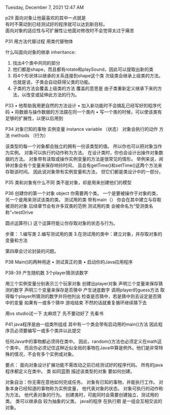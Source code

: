 Tuesday, December 7, 2021
12:47 AM

p29
面向对象让他最喜欢的其中一点就是  
有时不需动到已经测试好的程序就可以达到新目标。  
面向对象的适应性与可扩展性让他面对修改时不会觉得太过于痛苦  
  
    
    
P31
用方法代替过程 用类代替物体  
  
    
    

什么叫面向对象的继承 inheritance:  
1. 找出4个类中共同的部分  
2. 他们都是shape，而且都有rotate和playSound，因此可以提取出新的类  
3. 将4个形状体以继承的关系连接到shape这个类
次级类会继承上级类的方法。也就是说，子类会自动获得父类的功能。
4. 子类的方法会覆盖上级类的方法
	覆盖的意思是 由子类重新定义继承下来的方法，以改变或延伸此方法的行为。

P33
• 他帮助我用更自然的方法设计
• 加入新功能时不会搞乱已经写好的程序代码
• 将数据与操作数据的方法摆在同一个类内
• 写一个类的时候，可以使该类有足够的扩展性，以便以后用到

P34
对象已知的事物
	实例变量 instance variable （状态）
对象会执行的动作
	方法 methods （行为）

该类型的每一个对象都会独立的拥有一份该类型的值。
所以你也可以把对象当作为实例。
对象可以执行的动作称为方法。
在设计类时，你也会设计出操作对象数据的方法。
对象带有读取或操作实例变量的方法是很常见的情形。
举例来说，闹钟对象会有个变量来保存响铃时间，
且会有getTime()和setTime()这两个方法来存取该时间。
因此说对象带有实例变量和方法，
但它们都是类设计中的一部分。

P35
类和对象有什么不同
	类不是对象，却是用来创建他们的模型
	
P36
创建你的第一个对象 object
你需要两个类。
一个是要被操作于对象的类，
另一个是用来测试该类的类。
测试用的类 带有main（）
你会在其中建立与存取被测的对象
后续章节会有许多双类的范例
测试用的类 会被命名为“受测类名称”+testDrive

圆点运算符(.)
这个运算符能让你存取对象的状态与行为。

步骤：
1.编写类
2.编写测试用的类
3.在测试用的类中：建立对象，并存取对象的变量和方法

第四章会讨论封装的问题。

P38
Main()的两种用途
	• 测试真正的类
	• 启动你的Java应用程序

P38-39
产生随机数
3个player猜测该数字

用三个实例变量分别表示三个玩家对象
创建出player对象
声明三个变量来保存猜测的数字
声明三个变量来保存是否猜中
产生谜底数字
调用player的guess方法
取得每个player所猜测的数字并将他列出
检查是否猜中，若是猜中则去设定是否猜中的变量
如果有一或多个猜中 游戏结束
不然的话就重复循环继续猜下去

用vs studio试一下 太麻烦了 先不要动好了 先看书

P41
java程序是由一组类所组成
其中有一个类会带有启动用的main()方法
因此程序员必须要编写一或多个类并以此提交

任何Java中的事物都必须待在类中。
因此，random()方法也必须定义在math这个类中。
而且你必须记住这种近似全局的事物在Java中算是例外。他们是非常特殊的情况，不会有多个实例或对象。


要点：
面向对象设计扩展功能不需改动之前已经测试好的程序代码。
所有的java程序都定义在类中。
类 如同蓝图 描述该类型的对象 要如何创建。

对象自治：你无需在意他如何完成任务。
对象有已知的事物，并能执行工作。
对象本身已经知道的事物称为实例变量，
他代表对象的状态。
对象可执行的动作称为方法，
他代表对象的行为。
创建类时，可能同时会需要创建独立、测试用的类。
类可以继承自 较为抽象的父类。
java的程序 在执行期 是一组会互相交谈的对象。



